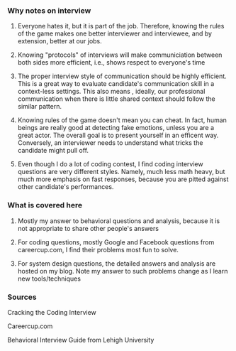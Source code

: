 ### Why notes on interview ###

1. Everyone hates it, but it is part of the job. Therefore, knowing the rules of the game makes one better interviewer and interviewee, and by extension, better at our jobs. 

2. Knowing "protocols" of interviews will make communiciation between both sides more efficient, i.e., shows respect to everyone's time

3. The proper interview style of communication should be highly efficient. This is a great way to evaluate candidate's communication skill in a context-less settings. This also means , ideally, our professional communication when there is little shared context should follow the similar pattern. 

4. Knowing rules of the game doesn't mean you can cheat. In fact, human beings are really good at detecting fake emotions, unless you are a great actor. The overall goal is to present yourself in an efficent way. Conversely, an interviewer needs to  understand what tricks the candidate might pull off.

5. Even though I do a lot of coding contest, I find coding interview questions are very different styles. Namely, much less math heavy, but much more emphasis on fast responses, because you are pitted against other candidate's performances.  

### What is covered here ###
1. Mostly my answer to behavioral questions and analysis, because it is not appropriate to share other people's answers

2. For coding questions, mostly Google and Facebook questions from careercup.com, I find their problems most fun to solve. 

3. For system design questions, the detailed answers and analysis are hosted on my blog. Note my answer to such problems change as I learn new tools/techniques


### Sources ###
Cracking the Coding Interview

Careercup.com

Behavioral Interview Guide from Lehigh University
